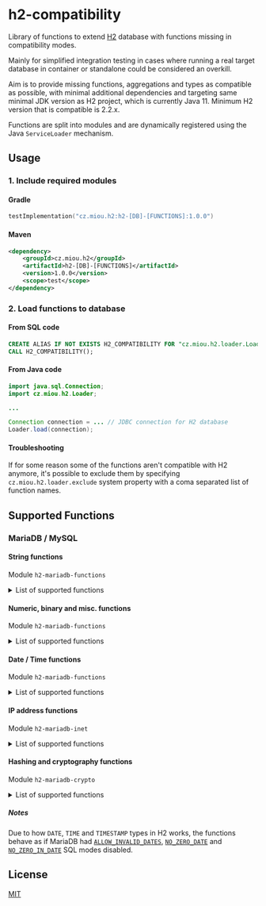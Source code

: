 # h2-compatibility

Library of functions to extend [H2](https://www.h2database.com/) database with functions missing in compatibility modes.

Mainly for simplified integration testing in cases where running a real target database in container or standalone could be considered an overkill.

Aim is to provide missing functions, aggregations and types as compatible as possible, with minimal additional dependencies and targeting same minimal JDK version as H2 project, which is currently Java 11. Minimum H2 version that is compatible is 2.2.x.

Functions are split into modules and are dynamically registered using the Java `ServiceLoader` mechanism.

## Usage

### 1. Include required modules

#### Gradle
```kotlin
testImplementation("cz.miou.h2:h2-[DB]-[FUNCTIONS]:1.0.0")
```

#### Maven

```xml
<dependency>
    <groupId>cz.miou.h2</groupId>
    <artifactId>h2-[DB]-[FUNCTIONS]</artifactId>
    <version>1.0.0</version>
    <scope>test</scope>
</dependency>
```

### 2. Load functions to database

#### From SQL code

```sql
CREATE ALIAS IF NOT EXISTS H2_COMPATIBILITY FOR "cz.miou.h2.loader.Loader.load";
CALL H2_COMPATIBILITY();
```

#### From Java code

```java
import java.sql.Connection;
import cz.miou.h2.Loader;

...

Connection connection = ... // JDBC connection for H2 database
Loader.load(connection);

```

#### Troubleshooting

If for some reason some of the functions aren't compatible with H2 anymore, it's possible to exclude them by specifying `cz.miou.h2.loader.exclude` system property with a coma separated list of function names.

## Supported Functions

### MariaDB / MySQL

#### String functions

Module `h2-mariadb-functions`

<details>

<summary>List of supported functions</summary>

* [`BIN`](https://mariadb.com/kb/en/bin/)
* [`ELT`](https://mariadb.com/kb/en/elt/)
* [`EXPORT_SET`](https://mariadb.com/kb/en/export_set/)
* [`FIELD`](https://mariadb.com/kb/en/field/)
* [`FIND_IN_SET`](https://mariadb.com/kb/en/find_in_set/)
* [`FORMAT`](https://mariadb.com/kb/en/format/)
* [`FROM_BASE64`](https://mariadb.com/kb/en/from_base64/)
* [`HEX`](https://mariadb.com/kb/en/hex/)
* [`LOAD_FILE`](https://mariadb.com/kb/en/load_file/)
* [`MAKE_SET`](https://mariadb.com/kb/en/make_set/)
* [`MID`](https://mariadb.com/kb/en/mid/)
* [`NATURAL_SORT_KEY`](https://mariadb.com/kb/en/natural_sort_key/)
* [`ORD`](https://mariadb.com/kb/en/ord/)
* [`QUOTE`](https://mariadb.com/kb/en/quote/)
* [`REGEXP_INSTR`](https://mariadb.com/kb/en/regexp_instr/)
* [`REVERSE`](https://mariadb.com/kb/en/reverse/)
* [`STRCMP`](https://mariadb.com/kb/en/strcmp/)
* [`SUBSTRING_INDEX`](https://mariadb.com/kb/en/substring_index/)
* [`TO_BASE64`](https://mariadb.com/kb/en/to_base64/)
* [`UNHEX`](https://mariadb.com/kb/en/unhex/)

</details>

#### Numeric, binary and misc. functions

Module `h2-mariadb-functions`

<details>

<summary>List of supported functions</summary>

* [`BIT_COUNT`](https://mariadb.com/kb/en/bit_count/)
* [`CONV`](https://mariadb.com/kb/en/conv/)
* [`FORMAT_BYTES`](https://mariadb.com/kb/en/miscellaneous-functions-format_bytes/)
* [`ISNULL`](https://mariadb.com/kb/en/isnull/)
* [`LOG2`](https://mariadb.com/kb/en/log2/)
* [`OCT`](https://mariadb.com/kb/en/oct/)
* [`POW`](https://mariadb.com/kb/en/pow/)
* [`SLEEP`](https://mariadb.com/kb/en/sleep/)
* [`SYS_GUID`](https://mariadb.com/kb/en/sys_guid/)
* [`UNCOMPRESSED_LENGTH`](https://mariadb.com/kb/en/uncompressed_length/)
* [`UNCOMPRESS`](https://mariadb.com/kb/en/uncompress/)
* [`UUIDV4`](https://mariadb.com/kb/en/uuidv4/)
* [`UUIDV7`](https://mariadb.com/kb/en/uuidv7/)
* [`UUID_SHORT`](https://mariadb.com/kb/en/uuid_short/)

</details>

#### Date / Time functions

Module `h2-mariadb-functions`

<details>

<summary>List of supported functions</summary>

* [`ADDDATE`](https://mariadb.com/kb/en/adddate/)
* [`ADDTIME`](https://mariadb.com/kb/en/addtime/)
* [`ADD_MONTHS`](https://mariadb.com/kb/en/add_months/)
* [`CONVERT_TZ`](https://mariadb.com/kb/en/convert_tz/)
* [`DATE_ADD`](https://mariadb.com/kb/en/date_add/)
* [`DATE_FORMAT`](https://mariadb.com/kb/en/date_format/)
* [`DATE_SUB`](https://mariadb.com/kb/en/date_sub/)
* [`FORMAT_PICO_TIME`](https://mariadb.com/kb/en/format_pico_time/)
* [`FROM_DAYS`](https://mariadb.com/kb/en/from_days/)
* [`MAKEDATE`](https://mariadb.com/kb/en/makedate/)
* [`MAKETIME`](https://mariadb.com/kb/en/maketime/)
* [`MICROSECOND`](https://mariadb.com/kb/en/microsecond/)
* [`PERIOD_ADD`](https://mariadb.com/kb/en/period_add/)
* [`PERIOD_DIFF`](https://mariadb.com/kb/en/period_add/)
* [`SEC_TO_TIME`](https://mariadb.com/kb/en/sec_to_time/)
* [`STR_TO_DATE`](https://mariadb.com/kb/en/str_to_date/)
* [`SUBDATE`](https://mariadb.com/kb/en/subdate/)
* [`SUBTIME`](https://mariadb.com/kb/en/subtime/)
* [`TIME`](https://mariadb.com/kb/en/time-function/)
* [`TIMEDIFF`](https://mariadb.com/kb/en/timediff/)
* [`TIMESTAMP`](https://mariadb.com/kb/en/timestamp-function/)
* [`TIME_FORMAT`](https://mariadb.com/kb/en/time_format/)
* [`TIME_TO_SEC`](https://mariadb.com/kb/en/time_to_sec/)
* [`TO_DAYS`](https://mariadb.com/kb/en/to_days/)
* [`TO_SECONDS`](https://mariadb.com/kb/en/to_seconds/)
* [`UTC_DATE`](https://mariadb.com/kb/en/utc_date/)
* [`UTC_TIME`](https://mariadb.com/kb/en/utc_time/)
* [`UTC_TIME`](https://mariadb.com/kb/en/utc_time/)
* [`WEEKDAY`](https://mariadb.com/kb/en/weekday/)
* [`WEEKOFYEAR`](https://mariadb.com/kb/en/weekofyear/)
* [`YEARWEEK`](https://mariadb.com/kb/en/yearweek/)

</details>

#### IP address functions

Module `h2-mariadb-inet`

<details>

<summary>List of supported functions</summary>

* [`INET_ATON`](https://mariadb.com/kb/en/inet_aton/)
* [`INET_NTOA`](https://mariadb.com/kb/en/inet_ntoa/)
* [`INET6_ATON`](https://mariadb.com/kb/en/inet6_aton/)
* [`INET6_NTOA`](https://mariadb.com/kb/en/inet6_ntoa/)
* [`IS_IPV4`](https://mariadb.com/kb/en/is_ipv4/)
* [`IS_IPV4_COMPAT`](https://mariadb.com/kb/en/is_ipv4_compat/)
* [`IS_IPV4_MAPPED`](https://mariadb.com/kb/en/is_ipv4_mapped/)
* [`IS_IPV6`](https://mariadb.com/kb/en/is_ipv6/)

</details>

#### Hashing and cryptography functions

Module `h2-mariadb-crypto`

<details>

<summary>List of supported functions</summary>

* [`AES_DECRYPT`](https://mariadb.com/kb/en/aes_decrypt/)
* [`AES_ENCRYPT`](https://mariadb.com/kb/en/aes_encrypt/)
* [`CRC32C`](https://mariadb.com/kb/en/crc32c/)
* [`CRC32`](https://mariadb.com/kb/en/crc32/)
* [`KDF`](https://mariadb.com/kb/en/kdf/)
* [`MD5`](https://mariadb.com/kb/en/md5/)
* [`SHA1`](https://mariadb.com/kb/en/sha1/)
* [`SHA2`](https://mariadb.com/kb/en/sha2/)

</details>

##### Notes

Due to how `DATE`, `TIME` and `TIMESTAMP` types in H2 works, the functions behave as if MariaDB had
[`ALLOW_INVALID_DATES`](https://mariadb.com/kb/en/sql-mode/#allow_invalid_dates), [`NO_ZERO_DATE`](https://mariadb.com/kb/en/sql-mode/#no_zero_date) and [`NO_ZERO_IN_DATE`](https://mariadb.com/kb/en/sql-mode/#no_zero_in_date) SQL modes disabled.

## License

[MIT](https://choosealicense.com/licenses/mit/)

